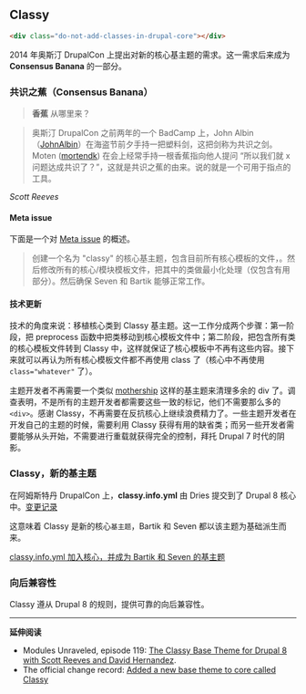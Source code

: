 
## Classy

~~~html
<div class="do-not-add-classes-in-drupal-core"></div>
~~~


2014 年奥斯汀 DrupalCon 上提出对新的核心基主题的需求。这一需求后来成为  **Consensus 
Banana** 的一部分。

### 共识之蕉（Consensus Banana）

> **香蕉** 从哪里来？

> 奥斯汀 DrupalCon 之前两年的一个 BadCamp 上，John Albin（[JohnAlbin](https://www.drupal.org/u/johnalbin)）在海盗节前夕手持一把塑料剑，这把剑称为共识之剑。Moten ([mortendk](https://www.drupal.org/u/mortendk)) 在会上经常手持一根香蕉指向他人提问 “所以我们就 x 问题达成共识了？”，这就是共识之蕉的由来。说的就是一个可用于指点的工具。

*Scott Reeves*

#### Meta issue

下面是一个对 [Meta issue](https://www.drupal.org/node/2289511) 的概述。

> 创建一个名为 "classy" 的核心基主题，包含目前所有核心模板的文件，。然后修改所有的核心/模块模板文件，把其中的类做最小化处理（仅包含有用部分）。然后确保 Seven 和 Bartik 能够正常工作。

#### 技术更新

技术的角度来说：移植核心类到 Classy 基主题。这一工作分成两个步骤：第一阶段，把 preprocess 函数中把类移动到核心模板文件中；第二阶段，把包含所有类的核心模板文件转到 Classy 中，这样就保证了核心模板中不再有这些内容。接下来就可以再认为所有核心模板文件都不再使用 class 了（核心中不再使用 `class="whatever"` 了）。

主题开发者不再需要一个类似 [mothership](https://www.drupal.org/project/mothership) 这样的基主题来清理多余的 div 了。调查表明，不是所有的主题开发者都需要这些一致的标记，他们不需要那么多的 `<div>`。感谢 Classy，不再需要在反抗核心上继续浪费精力了。一些主题开发者在开发自己的主题的时候，需要利用 Classy 获得有用的缺省类；而另一些开发者需要能够从头开始，不需要进行重载就获得完全的控制，拜托 Drupal 7 时代的阴影。

### Classy，新的基主题

在阿姆斯特丹 DrupalCon 上，**classy.info.yml** 由 Dries 提交到了 Drupal 8 核心中。[变更记录](https://www.drupal.org/node/2337467)

这意味着 Classy 是新的核心`基主题`，Bartik 和 Seven 都以该主题为基础派生而来。

[classy.info.yml 加入核心，并成为 Bartik 和 Seven 的基主题](https://www.drupal.org/node/2329501)

### 向后兼容性

Classy 遵从 Drupal 8 的规则，提供可靠的向后兼容性。

***

**延伸阅读**

* Modules Unraveled, episode 119: [The Classy Base Theme for Drupal 8 with Scott Reeves and David Hernandez](https://www.youtube.com/watch?v=uIutb2-Vc50).
* The official change record: [Added a new base theme to core called Classy](https://www.drupal.org/node/2337467)
